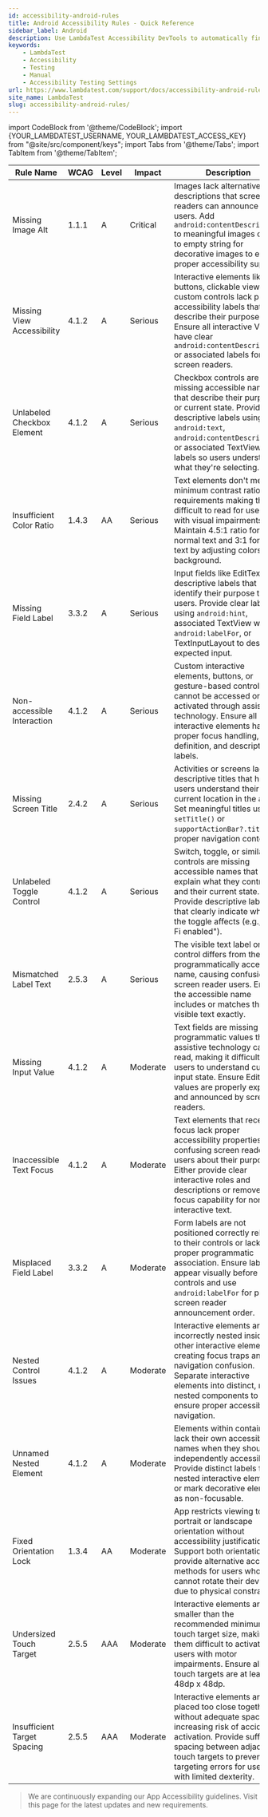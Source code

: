 ```yaml
---
id: accessibility-android-rules
title: Android Accessibility Rules - Quick Reference
sidebar_label: Android
description: Use LambdaTest Accessibility DevTools to automatically find and report accessibility issues as per WCAG guidelines.
keywords:
    - LambdaTest
    - Accessibility
    - Testing
    - Manual
    - Accessibility Testing Settings
url: https://www.lambdatest.com/support/docs/accessibility-android-rules/
site_name: LambdaTest
slug: accessibility-android-rules/
---
```

 
import CodeBlock from '@theme/CodeBlock';
import {YOUR_LAMBDATEST_USERNAME, YOUR_LAMBDATEST_ACCESS_KEY} from "@site/src/component/keys";
import Tabs from '@theme/Tabs';
import TabItem from '@theme/TabItem';

<script type="application/ld+json"
      dangerouslySetInnerHTML={{ __html: JSON.stringify({
       "@context": "https://schema.org",
        "@type": "BreadcrumbList",
        "itemListElement": [{
          "@type": "ListItem",
          "position": 1,
          "name": "Home",
          "item": "https://www.lambdatest.com"
        },{
          "@type": "ListItem",
          "position": 2,
          "name": "Support",
          "item": "https://www.lambdatest.com/support/docs/"
        },{
          "@type": "ListItem",
          "position": 3,
          "name": "Accessibility Android Rules",
          "item": "https://www.lambdatest.com/support/docs/accessibility-android-rules/"
        }]
      })
    }}
></script>

| Rule Name | WCAG | Level | Impact | Description |
|-----------|------|-------|--------|-------------|
| Missing Image Alt | 1.1.1 | A | Critical | Images lack alternative text descriptions that screen readers can announce to users. Add `android:contentDescription` to meaningful images or set to empty string for decorative images to ensure proper accessibility support. |
| Missing View Accessibility | 4.1.2 | A | Serious | Interactive elements like buttons, clickable views, or custom controls lack proper accessibility labels that describe their purpose. Ensure all interactive Views have clear `android:contentDescription` or associated labels for screen readers. |
| Unlabeled Checkbox Element | 4.1.2 | A | Serious | Checkbox controls are missing accessible names that describe their purpose or current state. Provide descriptive labels using `android:text`, `android:contentDescription`, or associated TextView labels so users understand what they're selecting. |
| Insufficient Color Ratio | 1.4.3 | AA | Serious | Text elements don't meet minimum contrast ratio requirements making them difficult to read for users with visual impairments. Maintain 4.5:1 ratio for normal text and 3:1 for large text by adjusting colors or background. |
| Missing Field Label | 3.3.2 | A | Serious | Input fields like EditText lack descriptive labels that identify their purpose to users. Provide clear labels using `android:hint`, associated TextView with `android:labelFor`, or TextInputLayout to describe expected input. |
| Non-accessible Interaction | 4.1.2 | A | Serious | Custom interactive elements, buttons, or gesture-based controls cannot be accessed or activated through assistive technology. Ensure all interactive elements have proper focus handling, role definition, and descriptive labels. |
| Missing Screen Title | 2.4.2 | A | Serious | Activities or screens lack descriptive titles that help users understand their current location in the app. Set meaningful titles using `setTitle()` or `supportActionBar?.title` for proper navigation context. |
| Unlabeled Toggle Control | 4.1.2 | A | Serious | Switch, toggle, or similar controls are missing accessible names that explain what they control and their current state. Provide descriptive labels that clearly indicate what the toggle affects (e.g., "Wi-Fi enabled"). |
| Mismatched Label Text | 2.5.3 | A | Serious | The visible text label on a control differs from the programmatically accessible name, causing confusion for screen reader users. Ensure the accessible name includes or matches the visible text exactly. |
| Missing Input Value | 4.1.2 | A | Moderate | Text fields are missing programmatic values that assistive technology can read, making it difficult for users to understand current input state. Ensure EditText values are properly exposed and announced by screen readers. |
| Inaccessible Text Focus | 4.1.2 | A | Moderate | Text elements that receive focus lack proper accessibility properties, confusing screen reader users about their purpose. Either provide clear interactive roles and descriptions or remove focus capability for non-interactive text. |
| Misplaced Field Label | 3.3.2 | A | Moderate | Form labels are not positioned correctly relative to their controls or lack proper programmatic association. Ensure labels appear visually before controls and use `android:labelFor` for proper screen reader announcement order. |
| Nested Control Issues | 4.1.2 | A | Moderate | Interactive elements are incorrectly nested inside other interactive elements, creating focus traps and navigation confusion. Separate interactive elements into distinct, non-nested components to ensure proper accessibility navigation. |
| Unnamed Nested Element | 4.1.2 | A | Moderate | Elements within containers lack their own accessible names when they should be independently accessible. Provide distinct labels for nested interactive elements or mark decorative elements as non-focusable. |
| Fixed Orientation Lock | 1.3.4 | AA | Moderate | App restricts viewing to only portrait or landscape orientation without accessibility justification. Support both orientations or provide alternative access methods for users who cannot rotate their devices due to physical constraints. |
| Undersized Touch Target | 2.5.5 | AAA | Moderate | Interactive elements are smaller than the recommended minimum touch target size, making them difficult to activate for users with motor impairments. Ensure all touch targets are at least 48dp x 48dp. |
| Insufficient Target Spacing | 2.5.5 | AAA | Moderate | Interactive elements are placed too close together without adequate spacing, increasing risk of accidental activation. Provide sufficient spacing between adjacent touch targets to prevent targeting errors for users with limited dexterity. |


> We are continuously expanding our App Accessibility guidelines. Visit this page for the latest updates and new requirements.
